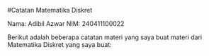 #Catatan Matematika Diskret

Nama: Adibil Azwar NIM: 240411100022

Berikut adalah beberapa catatan materi yang saya buat materi dari Matematika Diskret yang saya buat:

```{tableofcontents}
```
